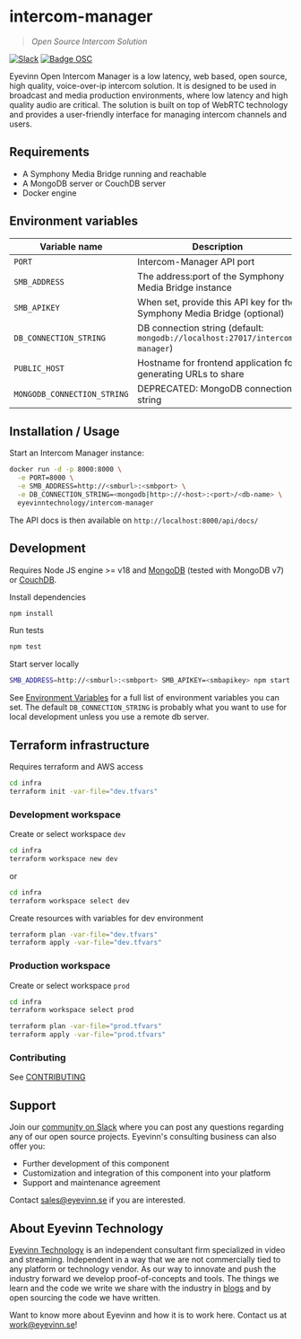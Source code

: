 # intercom-manager

> _Open Source Intercom Solution_

[![Slack](http://slack.osaas.io/badge.svg)](http://slack.osaas.io)
[![Badge OSC](https://img.shields.io/badge/Evaluate-24243B?style=for-the-badge&logo=data:image/svg+xml;base64,PHN2ZyB3aWR0aD0iMjQiIGhlaWdodD0iMjQiIHZpZXdCb3g9IjAgMCAyNCAyNCIgZmlsbD0ibm9uZSIgeG1sbnM9Imh0dHA6Ly93d3cudzMub3JnLzIwMDAvc3ZnIj4KPGNpcmNsZSBjeD0iMTIiIGN5PSIxMiIgcj0iMTIiIGZpbGw9InVybCgjcGFpbnQwX2xpbmVhcl8yODIxXzMxNjcyKSIvPgo8Y2lyY2xlIGN4PSIxMiIgY3k9IjEyIiByPSI3IiBzdHJva2U9ImJsYWNrIiBzdHJva2Utd2lkdGg9IjIiLz4KPGRlZnM%2BCjxsaW5lYXJHcmFkaWVudCBpZD0icGFpbnQwX2xpbmVhcl8yODIxXzMxNjcyIiB4MT0iMTIiIHkxPSIwIiB4Mj0iMTIiIHkyPSIyNCIgZ3JhZGllbnRVbml0cz0idXNlclNwYWNlT25Vc2UiPgo8c3RvcCBzdG9wLWNvbG9yPSIjQzE4M0ZGIi8%2BCjxzdG9wIG9mZnNldD0iMSIgc3RvcC1jb2xvcj0iIzREQzlGRiIvPgo8L2xpbmVhckdyYWRpZW50Pgo8L2RlZnM%2BCjwvc3ZnPgo%3D)](https://app.osaas.io/browse/eyevinn-intercom-manager)

Eyevinn Open Intercom Manager is a low latency, web based, open source, high quality, voice-over-ip intercom solution.
It is designed to be used in broadcast and media production environments, where low latency and high quality audio are critical.
The solution is built on top of WebRTC technology and provides a user-friendly interface for managing intercom channels and users.

## Requirements

- A Symphony Media Bridge running and reachable
- A MongoDB server or CouchDB server
- Docker engine

## Environment variables

| Variable name               | Description                                                                  |
| --------------------------- | ---------------------------------------------------------------------------- |
| `PORT`                      | Intercom-Manager API port                                                    |
| `SMB_ADDRESS`               | The address:port of the Symphony Media Bridge instance                       |
| `SMB_APIKEY`                | When set, provide this API key for the Symphony Media Bridge (optional)      |
| `DB_CONNECTION_STRING`      | DB connection string (default: `mongodb://localhost:27017/intercom-manager`) |
| `PUBLIC_HOST`               | Hostname for frontend application for generating URLs to share               |
| `MONGODB_CONNECTION_STRING` | DEPRECATED: MongoDB connection string                                        |

## Installation / Usage

Start an Intercom Manager instance:

```sh
docker run -d -p 8000:8000 \
  -e PORT=8000 \
  -e SMB_ADDRESS=http://<smburl>:<smbport> \
  -e DB_CONNECTION_STRING=<mongodb|http>://<host>:<port>/<db-name> \
  eyevinntechnology/intercom-manager
```

The API docs is then available on `http://localhost:8000/api/docs/`

## Development

Requires Node JS engine >= v18 and [MongoDB](https://www.mongodb.com/docs/manual/administration/install-community/) (tested with MongoDB v7) or [CouchDB](https://docs.couchdb.org/en/stable/index.html).

Install dependencies

```sh
npm install
```

Run tests

```sh
npm test
```

Start server locally

```sh
SMB_ADDRESS=http://<smburl>:<smbport> SMB_APIKEY=<smbapikey> npm start
```

See [Environment Variables](#environment-variables) for a full list of environment variables you can set. The default `DB_CONNECTION_STRING` is probably what you want to use for local development unless you use a remote db server.

## Terraform infrastructure

Requires terraform and AWS access

```sh
cd infra
terraform init -var-file="dev.tfvars"
```

### Development workspace

Create or select workspace `dev`

```sh
cd infra
terraform workspace new dev
```

or

```sh
cd infra
terraform workspace select dev
```

Create resources with variables for dev environment

```sh
terraform plan -var-file="dev.tfvars"
terraform apply -var-file="dev.tfvars"
```

### Production workspace

Create or select workspace `prod`

```sh
cd infra
terraform workspace select prod
```

```sh
terraform plan -var-file="prod.tfvars"
terraform apply -var-file="prod.tfvars"
```

### Contributing

See [CONTRIBUTING](CONTRIBUTING.md)

## Support

Join our [community on Slack](http://slack.osaas.io) where you can post any questions regarding any of our open source projects. Eyevinn's consulting business can also offer you:

- Further development of this component
- Customization and integration of this component into your platform
- Support and maintenance agreement

Contact [sales@eyevinn.se](mailto:sales@eyevinn.se) if you are interested.

## About Eyevinn Technology

[Eyevinn Technology](https://www.eyevinntechnology.se) is an independent consultant firm specialized in video and streaming. Independent in a way that we are not commercially tied to any platform or technology vendor. As our way to innovate and push the industry forward we develop proof-of-concepts and tools. The things we learn and the code we write we share with the industry in [blogs](https://dev.to/video) and by open sourcing the code we have written.

Want to know more about Eyevinn and how it is to work here. Contact us at work@eyevinn.se!

